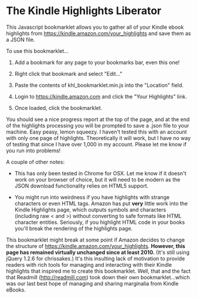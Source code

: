 # The Kindle Highlights Liberator
This Javascript bookmarklet allows you to gather all of your Kindle ebook highlights from https://kindle.amazon.com/your_highlights and save them as a JSON file.

To use this bookmarklet...

1. Add a bookmark for any page to your bookmarks bar, even this one!

2. Right click that bookmark and select "Edit..."

3. Paste the contents of khl_bookmarklet.min.js into the "Location" field.

4. Login to https://kindle.amazon.com and click the "Your Highlights" link.

5. Once loaded, click the bookmarklet.

You should see a nice progress report at the top of the page, and at the end of the highlights processing you will be prompted to save a .json file to your machine. Easy peasy, lemon squeezy. I haven't tested this with an account with only one page of highlights. Theoretically it will work, but I have no way of testing that since I have over 1,000 in my account. Please let me know if you run into problems!

A couple of other notes:

- This has only been tested in Chrome for OSX. Let me know if it doesn't work on your browser of choice, but it will need to be modern as the JSON download functionality relies on HTML5 support.

- You might run into weirdness if you have highlights with strange characters or even HTML tags. Amazon has put **very** little work into the Kindle Highlights page, which outputs symbols and characters (including raw < and >) without converting to safe formats like HTML character entities.  Seriously, if you highlight HTML code in your books you'll break the rendering of the highlights page.

This bookmarklet might break at some point if Amazon decides to change the structure of https://kindle.amazon.com/your_highlights. **However, this page has remained virtually unchanged since at least 2010.** (It's still using jQuery 1.2.6 for chrissakes.) It's this insulting lack of motivation to provide readers with rich tools for managing and interacting with their Kindle highlights that inspired me to create this bookmarklet.  Well, that and the fact that Readmill (http://readmill.com) took down their own bookmarklet...which was our last best hope of managing and sharing marginalia from Kindle eBooks.